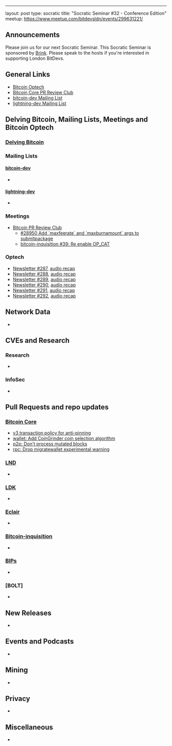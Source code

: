 ---
layout: post
type: socratic
title: "Socratic Seminar #32 - Conference Edition"
meetup: https://www.meetup.com/bitdevsldn/events/299631221/

## Announcements

Please join us for our next Socratic Seminar. This Socratic Seminar is sponsored by [Brink](https://brink.dev/).
Please speak to the hosts if you're interested in supporting London BitDevs.

## General Links

* [Bitcoin Optech](https://bitcoinops.org)
* [Bitcoin Core PR Review Club](https://bitcoincore.reviews)
* [bitcoin-dev Mailing List](https://lists.linuxfoundation.org/pipermail/bitcoin-dev)
* [lightning-dev Mailing List](https://lists.linuxfoundation.org/pipermail/lightning-dev)

## Delving Bitcoin, Mailing Lists, Meetings and Bitcoin Optech
### [Delving Bitcoin](https://delvingbitcoin.org/)

### Mailing Lists
#### [bitcoin-dev](https://groups.google.com/g/bitcoindev)
-

#### [lightning-dev](https://lists.linuxfoundation.org/pipermail/lightning-dev)
-

### Meetings
- [Bitcoin PR Review Club](https://bitcoincore.reviews)
  - [#28950 Add \`maxfeerate\` and \`maxburnamount\` args to submitpackage](https://bitcoincore.reviews/28950)
  - [bitcoin-inquisition #39: Re enable OP\_CAT](https://bitcoincore.reviews/bitcoin-inquisition-39)

### Optech
- [Newsletter #287](https://bitcoinops.org/en/newsletters/2024/01/31/), [audio recap](https://bitcoinops.org/en/podcast/2024/02/01/)
- [Newsletter #288](https://bitcoinops.org/en/newsletters/2024/02/07/), [audio recap](https://bitcoinops.org/en/podcast/2024/02/08/)
- [Newsletter #289](https://bitcoinops.org/en/newsletters/2024/02/14/), [audio recap](https://bitcoinops.org/en/podcast/2024/02/15/)
- [Newsletter #290](https://bitcoinops.org/en/newsletters/2024/02/21/), [audio recap](https://bitcoinops.org/en/podcast/2024/02/22/)
- [Newsletter #291](https://bitcoinops.org/en/newsletters/2024/02/28/), [audio recap](https://bitcoinops.org/en/podcast/2024/02/29/)
- [Newsletter #292](https://bitcoinops.org/en/newsletters/2024/03/06/), [audio recap](https://bitcoinops.org/en/podcast/2024/03/07/)

## Network Data
-

## CVEs and Research
### Research
-

### InfoSec
-

## Pull Requests and repo updates
### [Bitcoin Core](https://github.com/bitcoin/bitcoin)
<!--- Link to query merged PRs since YYYY-MM-DD sorted by descending activity: https://github.com/bitcoin/bitcoin/pulls?page=1&q=is%3Apr+is%3Aclosed+merged%3A%3EYYYY-MM-DD+sort%3Acomments-desc -->
- [v3 transaction policy for anti-pinning](https://github.com/bitcoin/bitcoin/pull/28948)
- [wallet: Add CoinGrinder coin selection algorithm](https://github.com/bitcoin/bitcoin/pull/27877)
- [p2p: Don't process mutated blocks](https://github.com/bitcoin/bitcoin/pull/29412)
- [rpc: Drop migratewallet experimental warning](https://github.com/bitcoin/bitcoin/pull/28037)


### [LND](https://github.com/lightningnetwork/lnd)
-

### [LDK](https://github.com/lightningdevkit/rust-lightning)
-

### [Eclair](https://github.com/ACINQ/eclair)
-

### [Bitcoin-inquisition](https://github.com/bitcoin-inquisition/bitcoin)
-

### [BIPs](https://github.com/bitcoin/bips)
-

### [BOLT]
-

## New Releases
-

## Events and Podcasts
-

## Mining
-

## Privacy
-

## Miscellaneous
-
